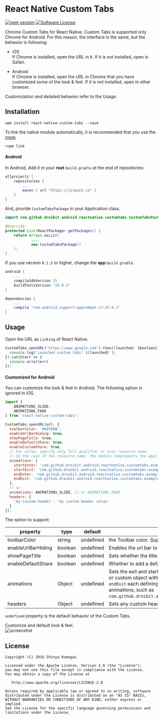 # React Native Custom Tabs
[![npm version](https://badge.fury.io/js/react-native-custom-tabs.svg)](https://badge.fury.io/js/react-native-custom-tabs) [![Software License](https://img.shields.io/badge/license-Apache%202.0-brightgreen.svg)](https://github.com/droibit/react-native-custom-tabs/blob/develop/LICENSE)

Chrome Custom Tabs for React Native. Custom Tabs is supported only Chrome for Android. For this reason, the interface is the same, but the behavior is following:

* iOS  
    If Chrome is installed, open the URL in it. If it is not installed, open in Safari.

* Android  
    If Chrome is installed, open the URL in Chrome that you have customized some of the look & feel. If it is not installed, open in other browser.

Customization and detailed behavior refer to the Usage.

## Installation

```
npm install react-native-custom-tabs --save
```

To link the native module automatically, it is recommended that you use the [rnpm](https://github.com/rnpm/rnpm).

```
rnpm link
```

#### Android

In Android, Add it in your **root** `build.gradle` at the end of repositories:

```groovy
allprojects {
    repositories {
        ...
        maven { url "https://jitpack.io" }
    }
}
```

And, provide `CustomTabsPackage` in your Application class.

```java
import com.github.droibit.android.reactnative.customtabs.CustomTabsPackage;

@Override
protected List<ReactPackage> getPackages() {
    return Arrays.asList(
            ...,
            new CustomTabsPackage()
    );
}
```

If you use version `0.1.5` or higher, change the **app** `build.gradle`.

```groovy
android {
    ...
    compileSdkVersion 25
    buildToolsVersion "25.0.1"
}

dependencies {
    ...
    compile "com.android.support:appcompat-v7:25.0.1"
}
```

## Usage

Open the URL as `Linking` of React Native.

```javascript
CustomTabs.openURL('https://www.google.com').then((launched: {boolean}) => {
  console.log(`Launched custom tabs: ${launched}`);
}).catch(err => {
  console.error(err)
});
```

#### Customized for Android

You can customize the look & feel in Android. The following option is ignored in iOS.

```javascript
import {
    ANIMATIONS_SLIDE,
    ANIMATIONS_FADE
} from 'react-native-custom-tabs';

CustomTabs.openURL(url, {
  toolbarColor: '#607D8B',
  enableUrlBarHiding: true,
  showPageTitle: true,
  enableDefaultShare: true,
  enableCustomShare: true,
  // For value, specify only full qualifier or only resource name.
  // In the case of the resource name, the module complements the application package in java side.
  animations: {
    startEnter: 'com.github.droibit.android.reactnative.customtabs.example:anim/slide_in_bottom',
    startExit: 'com.github.droibit.android.reactnative.customtabs.example:anim/slide_out_bottom',
    endEnter: 'com.github.droibit.android.reactnative.customtabs.example:anim/slide_in_bottom',
    endExit: 'com.github.droibit.android.reactnative.customtabs.example:anim/slide_out_bottom',
  },
  // or
  animations: ANIMATIONS_SLIDE, // or ANIMATIONS_FADE
  headers: {
    'my-custom-header': 'my custom header value'
  }
});
```

The option to support:

|property|type|default|description|
|--------|----|-------|-----------|
|toolbarColor|string|undefined|the Toolbar color. Supported formats are: #RRGGBB, #AARRGGBB, [etc](http://d.android.com/reference/android/graphics/Color.html#parseColor(java.lang.String)). |
|enableUrlBarHiding|boolean|undefined|Enables the url bar to hide as the user scrolls down on the page.|
|showPageTitle|boolean|undefined|Sets whether the title should be shown in the custom tab.|
|enableDefaultShare|boolean|undefined|Whether to add a default shared items of the menu.|
|animations|Object|undefined|Sets the exit and start animations. ANIMATIONS_FADE, ANIMATIONS_SLIDE or custom object with string properties `startEnter`, `startExit`, `endEnter` and `endExit` each defining an Android animation resource ID to use for the animations, such as `com.github.droibit.android.reactnative.customtabs:anim/slide_in_right`.|
|headers|Object|undefined|Sets any custom headers that should be used.|

`undefined` property is the default behavior of the Custom Tabs.

Customize and default look & feel.  
![screenshot](http://i.imgur.com/0qE2E7a.gif)

## License

    Copyright (C) 2016 Shinya Kumagai

    Licensed under the Apache License, Version 2.0 (the "License");
    you may not use this file except in compliance with the License.
    You may obtain a copy of the License at

       http://www.apache.org/licenses/LICENSE-2.0

    Unless required by applicable law or agreed to in writing, software
    distributed under the License is distributed on an "AS IS" BASIS,
    WITHOUT WARRANTIES OR CONDITIONS OF ANY KIND, either express or implied.
    See the License for the specific language governing permissions and
    limitations under the License.
